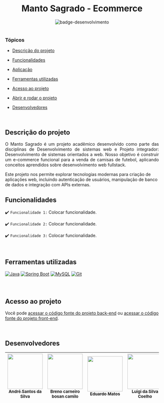 
<div align="center">
    <h1> Manto Sagrado - Ecommerce </h1>
</div>


<div align="center">
   <img src="http://img.shields.io/static/v1?label=STATUS&message=EM%20DESENVOLVIMENTO&color=RED&style=for-the-badge" alt="badge-desenvolvimento"/>
</div>

<br>

### Tópicos 

- [Descrição do projeto](#descrição-do-projeto)

- [Funcionalidades](#funcionalidades)

- [Aplicação](#aplicação)

- [Ferramentas utilizadas](#ferramentas-utilizadas)

- [Acesso ao projeto](#acesso-ao-projeto)

- [Abrir e rodar o projeto](#abrir-e-rodar-o-projeto)

- [Desenvolvedores](#desenvolvedores)


<br>

## Descrição do projeto 

<p align="justify">
 O Manto Sagrado é um projeto acadêmico desenvolvido como parte das disciplinas de Desenvolvimento de sistemas web e Projeto integrador: Desenvolvimento de sistemas orientados a web. Nosso objetivo é construir um e-commerce funcional para a venda de camisas de futebol, aplicando conceitos aprendidos sobre desenvolvimento web fullstack.

Este projeto nos permite explorar tecnologias modernas para criação de aplicações web, incluindo autenticação de usuários, manipulação de banco de dados e integração com APIs externas.
<br>

## Funcionalidades

:heavy_check_mark: `Funcionalidade 1:` Colocar funcionalidade.

:heavy_check_mark: `Funcionalidade 2:` Colocar funcionalidade.

:heavy_check_mark: `Funcionalidade 3:` Colocar funcionalidade.

<br>

## Ferramentas utilizadas
[![Java](https://img.shields.io/badge/Java-%23ED8B00.svg?logo=openjdk&logoColor=white)](#)
[![Spring Boot](https://img.shields.io/badge/Spring%20Boot-6DB33F?logo=springboot&logoColor=fff)](#)
[![MySQL](https://img.shields.io/badge/MySQL-4479A1?logo=mysql&logoColor=fff)](#)
[![Git](https://img.shields.io/badge/Git-F05032?logo=git&logoColor=fff)](#)
###

<br>

## Acesso ao projeto

Você pode [acessar o código fonte do projeto back-end](https://github.com/DevLuigi/MantoSagrado-Backend) ou [acessar o código fonte do projeto front-end](https://github.com/DevLuigi/MantoSagrado-Frontend).

<br>

## Desenvolvedores

| [<img src="https://avatars.githubusercontent.com/u/159407896?v=4" width=115><br><sub>André Santos da Silva</sub>](https://github.com/ngxdre) | [<img src="https://avatars.githubusercontent.com/u/159090497?v=4" width=115><br><sub>Breno carneiro bosan camilo</sub>](https://github.com/Brenuu)  |  [<img src="https://avatars.githubusercontent.com/u/142193648?v=4" width=115><br><sub>Eduardo Matos</sub>](https://github.com/eduardomts1)  | [<img src="https://avatars.githubusercontent.com/u/89977964?s=400&u=a0d21d2cf86edf9e2f66bcef496882e445f38f6d&v=4" width=115><br><sub>Luigi da Silva Coelho</sub>](https://github.com/DevLuigi) |
| :---: | :---: | :---: | :---: 

